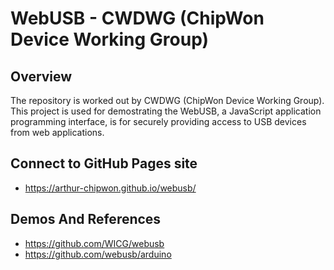 # WebUSB - CWDWG (ChipWon Device Working Group)

## Overview
The repository is worked out by CWDWG (ChipWon Device Working Group). This project is used for demostrating the WebUSB, a JavaScript application programming interface, is for securely providing access to USB devices from web applications.

## Connect to GitHub Pages site
- https://arthur-chipwon.github.io/webusb/

## Demos And References
- https://github.com/WICG/webusb
- https://github.com/webusb/arduino
